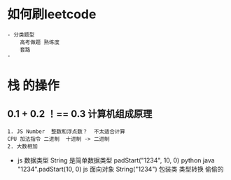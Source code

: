 # 如何刷leetcode
    - 分类题型
        高考做题 熟练度
        套路 
    -

# 栈 的操作

## 0.1 + 0.2 ！== 0.3  计算机组成原理
    1. JS Number  整数和浮点数？  不太适合计算
    CPU 加法指令 二进制  十进制 -> 二进制
    2. 大数相加

- js 数据类型  String 是简单数据类型
    padStart("1234", 10, 0)  python java
    "1234".padStart(10, 0) js  面向对象
    String("1234") 包装类 类型转换  偷偷的
